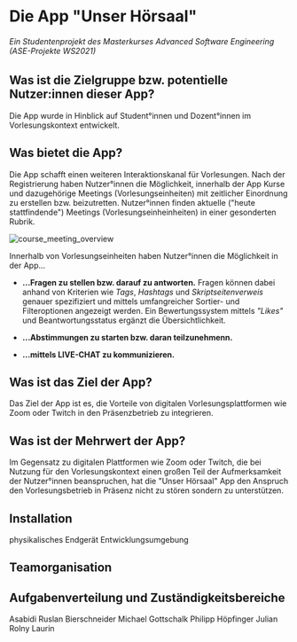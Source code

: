 # Die App "Unser Hörsaal" 
###### Ein Studentenprojekt des Masterkurses Advanced Software Engineering (ASE-Projekte WS2021)

## Was ist die Zielgruppe bzw. potentielle Nutzer:innen dieser App?
Die App wurde in Hinblick auf Student°innen und Dozent°innen im Vorlesungskontext entwickelt. 

## Was bietet die App?
Die App schafft einen weiteren Interaktionskanal für Vorlesungen. Nach der Registrierung haben Nutzer°innen die Möglichkeit, innerhalb der App Kurse und dazugehörige Meetings (Vorlesungseinheiten) mit zeitlicher Einordnung zu erstellen bzw. beizutretten. Nutzer°innen finden aktuelle ("heute stattfindende") Meetings (Vorlesungseinheinheiten) in einer gesonderten Rubrik.

![course_meeting_overview](https://user-images.githubusercontent.com/41992838/161818628-54b5f658-5121-41cd-9921-7e65bb2aa621.png)


Innerhalb von Vorlesungseinheiten haben Nutzer°innen die Möglichkeit in der App...

- **...Fragen zu stellen bzw. darauf zu antworten.** Fragen können dabei anhand von Kriterien wie *Tags*, *Hashtags* und *Skriptseitenverweis* genauer spezifiziert und mittels umfangreicher Sortier- und Filteroptionen angezeigt werden. Ein Bewertungssystem mittels *"Likes"* und Beantwortungsstatus ergänzt die Übersichtlichkeit.

- **...Abstimmungen zu starten bzw. daran teilzunehmenn.**

- **...mittels LIVE-CHAT zu kommunizieren.**

## Was ist das Ziel der App?
Das Ziel der App ist es, die Vorteile von digitalen Vorlesungsplattformen wie Zoom oder Twitch in den Präsenzbetrieb zu integrieren. 

## Was ist der Mehrwert der App?
Im Gegensatz zu digitalen Plattformen wie Zoom oder Twitch, die bei Nutzung für den Vorlesungskontext einen großen Teil der Aufmerksamkeit der Nutzer°innen beanspruchen, hat die "Unser Hörsaal" App den Anspruch den Vorlesungsbetrieb in Präsenz nicht zu stören sondern zu unterstützen.

## Installation
physikalisches Endgerät
Entwicklungsumgebung

## Teamorganisation

## Aufgabenverteilung und Zuständigkeitsbereiche

Asabidi Ruslan
Bierschneider Michael
Gottschalk Philipp
Höpfinger Julian
Rolny Laurin
